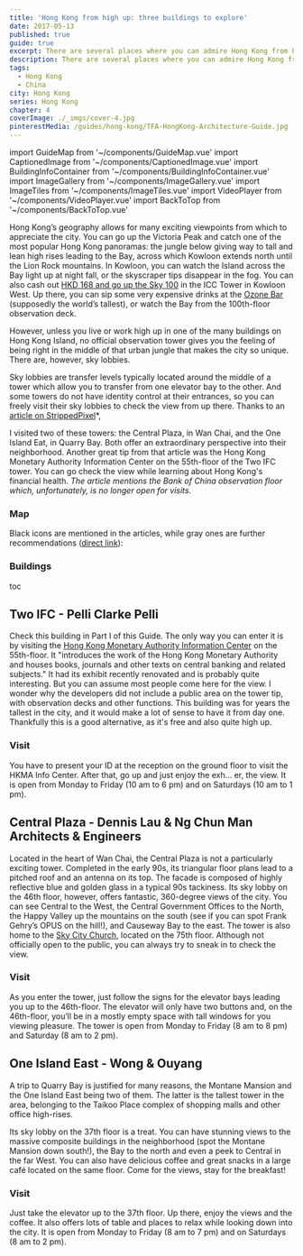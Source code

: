 ```yaml
---
title: 'Hong Kong from high up: three buildings to explore'
date: 2017-05-13
published: true
guide: true
excerpt: There are several places where you can admire Hong Kong from high up, and these three buildings offer free alternatives to the expensive observation decks.
description: There are several places where you can admire Hong Kong from high up, and these three buildings offer free alternatives to the expensive observation decks.
tags:
  - Hong Kong
  - China
city: Hong Kong
series: Hong Kong
chapter: 4
coverImage: ./_imgs/cover-4.jpg
pinterestMedia: /guides/hong-kong/TFA-HongKong-Architecture-Guide.jpg
---
```


import GuideMap from '~/components/GuideMap.vue'
import CaptionedImage from '~/components/CaptionedImage.vue'
import BuildingInfoContainer from '~/components/BuildingInfoContainer.vue'
import ImageGallery from '~/components/ImageGallery.vue'
import ImageTiles from '~/components/ImageTiles.vue'
import VideoPlayer from '~/components/VideoPlayer.vue'
import BackToTop from '~/components/BackToTop.vue'

Hong Kong’s geography allows for many exciting viewpoints from which to appreciate the city. You can go up the Victoria Peak and catch one of the most popular Hong Kong panoramas: the jungle below giving way to tall and lean high rises leading to the Bay, across which Kowloon extends north until the Lion Rock mountains. In Kowloon, you can watch the Island across the Bay light up at night fall, or the skyscraper tips disappear in the fog. You can also cash out [HKD 168 and go up the Sky 100](http://sky100.com.hk/ticket-information/) in the ICC Tower in Kowloon West. Up there, you can sip some very expensive drinks at the [Ozone Bar](http://www.ritzcarlton.com/en/hotels/china/hong-kong/dining/ozone) (supposedly the world’s tallest), or watch the Bay from the 100th-floor observation deck.

However, unless you live or work high up in one of the many buildings on Hong Kong Island, no official observation tower gives you the feeling of being right in the middle of that urban jungle that makes the city so unique. There are, however, sky lobbies.

Sky lobbies are transfer levels typically located around the middle of a tower which allow you to transfer from one elevator bay to the other. And some towers do not have identity control at their entrances, so you can freely visit their sky lobbies to check the view from up there. Thanks to an [article on StrippedPixel](http://www.strippedpixel.com/free-hong-kong-skyscraper-views/)\*,

I visited two of these towers: the Central Plaza, in Wan Chai, and the One Island Eat, in Quarry Bay. Both offer an extraordinary perspective into their neighborhood. Another great tip from that article was the Hong Kong Monetary Authority Information Center on the 55th-floor of the Two IFC tower. You can go check the view while learning about Hong Kong's financial health. _The article mentions the Bank of China observation floor which, unfortunately, is no longer open for visits._

### Map

Black icons are mentioned in the articles, while gray ones are further recommendations ([direct link](https://drive.google.com/open?id=1KleEl3wbUv3MlmvH_Rln-BdURuA&usp=sharing)):

<guide-map title="Architecture Map of Hong Kong - Part 4" map='https://www.google.com/maps/d/u/1/embed?mid=1KleEl3wbUv3MlmvH_Rln-BdURuA' />

### Buildings

toc

## Two IFC - Pelli Clarke Pelli

<captioned-image alt="Two IFC" caption="Two IFC" imgFile="/guides/hong-kong/170409-225314-CN-Hong_Kong.jpg" />

Check this building in Part I of this Guide. The only way you can enter it is by visiting the [Hong Kong Monetary Authority Information Center](http://www.hkma.gov.hk/eng/about-the-hkma/hkma-information-centre/hkma-information-centre.shtml) on the 55th-floor. It "introduces the work of the Hong Kong Monetary Authority and houses books, journals and other texts on central banking and related subjects." It had its exhibit recently renovated and is probably quite interesting. But you can assume most people come here for the view. I wonder why the developers did not include a public area on the tower tip, with observation decks and other functions. This building was for years the tallest in the city, and it would make a lot of sense to have it from day one. Thankfully this is a good alternative, as it's free and also quite high up.

<captioned-image alt="The view from HKMA" caption="The view from HKMA" imgFile="/guides/hong-kong/1f09599d80147d34a1fa99fa8cf68c12.jpg" />

### Visit

You have to present your ID at the reception on the ground floor to visit the HKMA Info Center. After that, go up and just enjoy the exh… er, the view. It is open from Monday to Friday (10 am to 6 pm) and on Saturdays (10 am to 1 pm).

<building-info-container id=40 />

## Central Plaza - Dennis Lau & Ng Chun Man Architects & Engineers

<captioned-image alt="The Central Plaza standing tallest in Wan Chai" caption="The Central Plaza standing tallest in Wan Chai" imgFile="/guides/hong-kong/170411-161157-CN-Hong_Kong.jpg" format="v"/>

Located in the heart of Wan Chai, the Central Plaza is not a particularly exciting tower. Completed in the early 90s, its triangular floor plans lead to a pitched roof and an antenna on its top. The facade is composed of highly reflective blue and golden glass in a typical 90s tackiness. Its sky lobby on the 46th floor, however, offers fantastic, 360-degree views of the city. You can see Central to the West, the Central Government Offices to the North, the Happy Valley up the mountains on the south (see if you can spot Frank Gehry’s OPUS on the hill!), and Causeway Bay to the east. The tower is also home to the [Sky City Church](http://skycitychurch.com), located on the 75th floor. Although not officially open to the public, you can always try to sneak in to check the view.

<captioned-image alt="Central Plaza Sky Lobby" caption="Central Plaza Sky Lobby" imgFile="/guides/hong-kong/170411-154740-CN-Hong_Kong.jpg" />

<image-gallery folder="/guides/hong-kong/" prefix="centralplaza" :num-images="2"/>

### Visit

As you enter the tower, just follow the signs for the elevator bays leading you up to the 46th-floor. The elevator will only have two buttons and, on the 46th-floor, you’ll be in a mostly empty space with tall windows for you viewing pleasure. The tower is open from Monday to Friday (8 am to 8 pm) and Saturday (8 am to 2 pm).

<building-info-container id=51 />

## One Island East - Wong & Ouyang

<captioned-image alt="One Island East tower" caption="One Island East tower" imgFile="/guides/hong-kong/170412-095009-CN-Hong_Kong.jpg" format="v" />

A trip to Quarry Bay is justified for many reasons, the Montane Mansion and the One Island East being two of them. The latter is the tallest tower in the area, belonging to the Taikoo Place complex of shopping malls and other office high-rises.


Its sky lobby on the 37th floor is a treat. You can have stunning views to the massive composite buildings in the neighborhood (spot the Montane Mansion down south!), the Bay to the north and even a peek to Central in the far West. You can also have delicious coffee and great snacks in a large café located on the same floor. Come for the views, stay for the breakfast!

<image-gallery folder="/guides/hong-kong/" prefix="oneisland" :num-images="4"/>

### Visit

Just take the elevator up to the 37th floor. Up there, enjoy the views and the coffee. It also offers lots of table and places to relax while looking down into the city. It is open from Monday to Friday (8 am to 7 pm) and on Saturdays (8 am to 2 pm).

<building-info-container id=52 />
